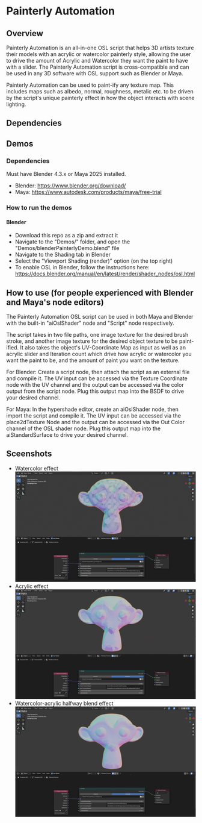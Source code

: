 # Painterly Automation

## Overview
Painterly Automation is an all-in-one OSL script that helps 3D artists texture their models with an acrylic or watercolor painterly style, allowing the user to drive the amount of Acrylic and Watercolor they want the paint to have with a slider. The Painterly Automation script is cross-compatible and can be used in any 3D software with OSL support such as Blender or Maya.

Painterly Automation can be used to paint-ify any texture map. This includes maps such as albedo, normal, roughness, metalic etc. to be driven by the script's unique painterly effect in how the object interacts with scene lighting.

## Dependencies

## Demos
### Dependencies
Must have Blender 4.3.x or Maya 2025 installed.
- Blender: https://www.blender.org/download/
- Maya: https://www.autodesk.com/products/maya/free-trial

### How to run the demos
#### Blender
- Download this repo as a zip and extract it
- Navigate to the "Demos/" folder, and open the "Demos/blenderPainterlyDemo.blend" file
- Navigate to the Shading tab in Blender
- Select the "Viewport Shading (render)" option (on the top right)
- To enable OSL in Blender, follow the instructions here: https://docs.blender.org/manual/en/latest/render/shader_nodes/osl.html

## How to use (for people experienced with Blender and Maya's node editors)
The Painterly Automation OSL script can be used in both Maya and Blender with the built-in "aiOslShader" node and "Script" node respectively. 

The script takes in two file paths, one image texture for the desired brush stroke, and another image texture for the desired object texture to be paint-ified. It also takes the object's UV-Coordinate Map as input as well as an acrylic slider and Iteration count which drive how acrylic or watercolor you want the paint to be, and the amount of paint you want on the texture.

For Blender: Create a script node, then attach the script as an external file and compile it. The UV input can be accessed via the Texture Coordinate node with the UV channel and the output can be accessed via the color output from the script node. Plug this output map into the BSDF to drive your desired channel.

For Maya: In the hypershade editor, create an aiOslShader node, then import the script and compile it. The UV input can be accessed via the place2dTexture Node and the output can be accessed via the Out Color channel of the OSL shader node. Plug this output map into the aiStandardSurface to drive your desired channel.

## Sceenshots
- Watercolor effect
![Watercolor effect](./Screenshots/watercolor.png)
- Acrylic effect
![Acrylic effect](./Screenshots/acrylic.png)
- Watercolor-acrylic halfway blend effect
![Watercolor-acrylic halfway blend effect](./Screenshots/watercolor_acrylic.png)
